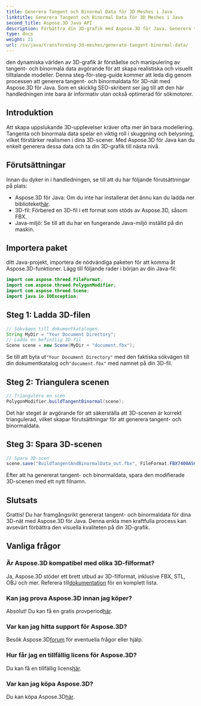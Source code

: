 ```yaml
---
title: Generera Tangent och Binormal Data för 3D Meshes i Java
linktitle: Generera Tangent och Binormal Data för 3D Meshes i Java
second_title: Aspose.3D Java API
description: Förbättra din 3D-grafik med Aspose.3D för Java. Generera tangent- och binormaldata utan ansträngning. Prova den kostnadsfria provperioden nu!
type: docs
weight: 11
url: /sv/java/transforming-3d-meshes/generate-tangent-binormal-data/
---
```

den dynamiska världen av 3D-grafik är förståelse och manipulering av tangent- och binormala data avgörande för att skapa realistiska och visuellt tilltalande modeller. Denna steg-för-steg-guide kommer att leda dig genom processen att generera tangent- och binormaldata för 3D-nät med Aspose.3D för Java. Som en skicklig SEO-skribent ser jag till att den här handledningen inte bara är informativ utan också optimerad för sökmotorer.
## Introduktion
Att skapa uppslukande 3D-upplevelser kräver ofta mer än bara modellering. Tangenta och binormala data spelar en viktig roll i skuggning och belysning, vilket förstärker realismen i dina 3D-scener. Med Aspose.3D för Java kan du enkelt generera dessa data och ta din 3D-grafik till nästa nivå.
## Förutsättningar
Innan du dyker in i handledningen, se till att du har följande förutsättningar på plats:
-  Aspose.3D för Java: Om du inte har installerat det ännu kan du ladda ner biblioteket[här](https://releases.aspose.com/3d/java/).
- 3D-fil: Förbered en 3D-fil i ett format som stöds av Aspose.3D, såsom FBX.
- Java-miljö: Se till att du har en fungerande Java-miljö inställd på din maskin.
## Importera paket
ditt Java-projekt, importera de nödvändiga paketen för att komma åt Aspose.3D-funktioner. Lägg till följande rader i början av din Java-fil:
```java
import com.aspose.threed.FileFormat;
import com.aspose.threed.PolygonModifier;
import com.aspose.threed.Scene;
import java.io.IOException;
```
## Steg 1: Ladda 3D-filen
```java
// Sökvägen till dokumentkatalogen.
String MyDir = "Your Document Directory";
// Ladda en befintlig 3D-fil
Scene scene = new Scene(MyDir + "document.fbx");
```
 Se till att byta ut`"Your Document Directory"` med den faktiska sökvägen till din dokumentkatalog och`"document.fbx"` med namnet på din 3D-fil.
## Steg 2: Triangulera scenen
```java
// Triangulera en scen
PolygonModifier.buildTangentBinormal(scene);
```
Det här steget är avgörande för att säkerställa att 3D-scenen är korrekt triangulerad, vilket skapar förutsättningar för att generera tangent- och binormaldata.
## Steg 3: Spara 3D-scenen
```java
// Spara 3D-scen
scene.save("BuildTangentAndBinormalData_out.fbx", FileFormat.FBX7400ASCII);
```
Efter att ha genererat tangent- och binormaldata, spara den modifierade 3D-scenen med ett nytt filnamn.
## Slutsats
Grattis! Du har framgångsrikt genererat tangent- och binormaldata för dina 3D-nät med Aspose.3D för Java. Denna enkla men kraftfulla process kan avsevärt förbättra den visuella kvaliteten på din 3D-grafik.
## Vanliga frågor
### Är Aspose.3D kompatibel med olika 3D-filformat?
 Ja, Aspose.3D stöder ett brett utbud av 3D-filformat, inklusive FBX, STL, OBJ och mer. Referera till[dokumentation](https://reference.aspose.com/3d/java/) för en komplett lista.
### Kan jag prova Aspose.3D innan jag köper?
 Absolut! Du kan få en gratis provperiod[här](https://releases.aspose.com/).
### Var kan jag hitta support för Aspose.3D?
 Besök Aspose.3D[forum](https://forum.aspose.com/c/3d/18) för eventuella frågor eller hjälp.
### Hur får jag en tillfällig licens för Aspose.3D?
 Du kan få en tillfällig licens[här](https://purchase.aspose.com/temporary-license/).
### Var kan jag köpa Aspose.3D?
 Du kan köpa Aspose.3D[här](https://purchase.aspose.com/buy).